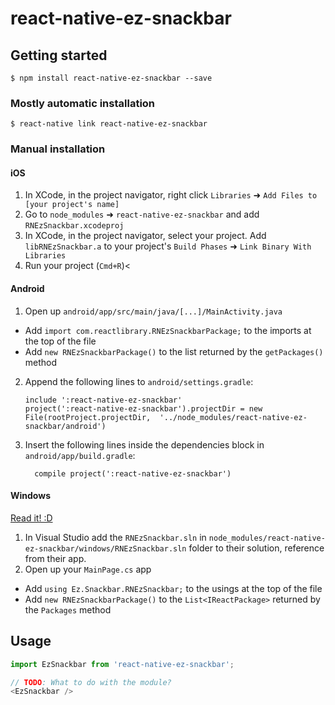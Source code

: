 
# react-native-ez-snackbar

## Getting started

`$ npm install react-native-ez-snackbar --save`

### Mostly automatic installation

`$ react-native link react-native-ez-snackbar`

### Manual installation


#### iOS

1. In XCode, in the project navigator, right click `Libraries` ➜ `Add Files to [your project's name]`
2. Go to `node_modules` ➜ `react-native-ez-snackbar` and add `RNEzSnackbar.xcodeproj`
3. In XCode, in the project navigator, select your project. Add `libRNEzSnackbar.a` to your project's `Build Phases` ➜ `Link Binary With Libraries`
4. Run your project (`Cmd+R`)<

#### Android

1. Open up `android/app/src/main/java/[...]/MainActivity.java`
  - Add `import com.reactlibrary.RNEzSnackbarPackage;` to the imports at the top of the file
  - Add `new RNEzSnackbarPackage()` to the list returned by the `getPackages()` method
2. Append the following lines to `android/settings.gradle`:
  	```
  	include ':react-native-ez-snackbar'
  	project(':react-native-ez-snackbar').projectDir = new File(rootProject.projectDir, 	'../node_modules/react-native-ez-snackbar/android')
  	```
3. Insert the following lines inside the dependencies block in `android/app/build.gradle`:
  	```
      compile project(':react-native-ez-snackbar')
  	```

#### Windows
[Read it! :D](https://github.com/ReactWindows/react-native)

1. In Visual Studio add the `RNEzSnackbar.sln` in `node_modules/react-native-ez-snackbar/windows/RNEzSnackbar.sln` folder to their solution, reference from their app.
2. Open up your `MainPage.cs` app
  - Add `using Ez.Snackbar.RNEzSnackbar;` to the usings at the top of the file
  - Add `new RNEzSnackbarPackage()` to the `List<IReactPackage>` returned by the `Packages` method


## Usage
```javascript
import EzSnackbar from 'react-native-ez-snackbar';

// TODO: What to do with the module?
<EzSnackbar />
```
  
